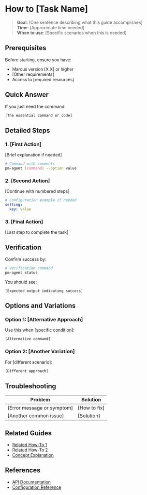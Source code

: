 # How to [Task Name]

> **Goal**: [One sentence describing what this guide accomplishes]  
> **Time**: [Approximate time needed]  
> **When to use**: [Specific scenarios when this is needed]

## Prerequisites

Before starting, ensure you have:
- Marcus version [X.X] or higher
- [Other requirements]
- Access to [required resources]

## Quick Answer

If you just need the command:
```bash
[The essential command or code]
```

## Detailed Steps

### 1. [First Action]

[Brief explanation if needed]

```bash
# Command with comments
pm-agent [command] --option value
```

### 2. [Second Action]

[Continue with numbered steps]

```yaml
# Configuration example if needed
setting:
  key: value
```

### 3. [Final Action]

[Last step to complete the task]

## Verification

Confirm success by:
```bash
# Verification command
pm-agent status
```

You should see:
```
[Expected output indicating success]
```

## Options and Variations

### Option 1: [Alternative Approach]
Use this when [specific condition]:
```bash
[Alternative command]
```

### Option 2: [Another Variation]
For [different scenario]:
```bash
[Different approach]
```

## Troubleshooting

| Problem | Solution |
|---------|----------|
| [Error message or symptom] | [How to fix] |
| [Another common issue] | [Solution] |

## Related Guides

- [Related How-To 1](/how-to/related-1)
- [Related How-To 2](/how-to/related-2)
- [Concept Explanation](/concepts/related-concept)

## References

- [API Documentation](/reference/api/specific-api)
- [Configuration Reference](/reference/configuration)